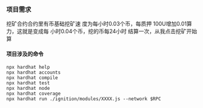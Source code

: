 ### 项目需求

挖矿合约合约里有币基础挖矿速
度为每小时0.03个币，每质押
100U增加0.01算力，这就是变成每
小时0.04个币，挖的币每24小时
结算一次，从我点击挖矿开始算



#### 项目涉及的命令

```shell
npx hardhat help
npx hardhat accounts
npx hardhat compile
npx hardhat test
npx hardhat node
npx hardhat coverage
npx hardhat run ./ignition/modules/XXXX.js --network $RPC
```
